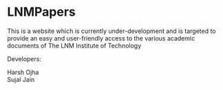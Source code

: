 # LNMPapers

This is a website which is currently under-development and is targeted to provide an easy and user-friendly access to the various academic documents of The LNM Institute of Technology

Developers: 

Harsh Ojha  
Sujal Jain
